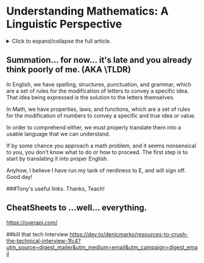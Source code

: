 # Understanding Mathematics: A Linguistic Perspective
<details>
  <summary>Click to expand/collapse the full article.</summary>
 
 ## Introduction

For those struggling with math, here is something I learned in a philosophy class.

Math has nothing to do with numbers. 
Math is a language. 
More precisely, it is a language of logic.
It uses numbers as its alphabet.
It has rules and laws.
All of those rules your teachers spent years trying to instill in you—that is the grammar.

When you took English and Composition, you learned how to write a sentence and why you use certain marks, structures, etc., in that sentence. As you write a sentence, each word and punctuation you key in, and the order of the words, their definitions, and type all have meaning.

When combined, that meaning leads to the next piece. As you complete a sentence, you complete a thought. That thought either adds to the previous thought or concludes the line of thinking. Each sentence you write or speak, you are either adding to the equation or solving it.

Look at what I just did… do you see it?

- Why is there a comma after the word “sentence”?
- Period after the word “piece”?
- Why are the question marks inside the quotations?
- Were those quotations actually necessary?
- Did I use the correct homophone?
- Why is the first letter of each sentence capitalized?

Almost all of you can most likely not only read but check the laws of writing, as you do read and write. You do this with such fluidity that it is almost completely done without conscientious effort. You use the laws because you are completely inundated and immersed with them daily.

Unfortunately, we do not write or speak numerically. Therefore, it is a rarely used language. Its rules seem foreign and unwieldy. They, however, have logical reasons and can be shown to be true.

When we see a math problem, we have to solve a multitude of problems before we can even begin to work on the structure or figure out exactly what it is asking. This, in itself, can feel daunting. In other words, the hardest part of math is translating it into a language that your brain is accustomed to reading.

Here is a grammatical example:

The Order of Operations: P.lease E.xcuse M.y D.ear A.unt S.ally. AKA parentheses, exponent, multiplication, division, addition, subtraction

How in the world did they come up with that? Who decided Parentheses first? Without a thought, it appears asinine and arbitrary, right? It truly isn’t. Who decided the order of operations, anyhow? 

Was it some nerd, sick of all the bullies of their childhood? So, diabolical that (s)he decided the best revenge was making their children cry, and the bullies themselves left with thoughts of inadiquacy?

While quite entertaining and seemingly just crazy enough to be true. it is not. 

The true answer: NOBODY DID!  I know that it sure feels like someone HAD to invent it, it is just too evil to be a miraculous coincidence!!!

well, it definately wan't miraculous conception, either. So, who, or what invented it? well, to be honest, (for us english speakers) the  English language did it. Spoken language, not just english but in every language , chose that order. Whaaaaat? No way! Dead serious. The order of operations is done in that order because, when the equation is translated into spoken language, the sentence structure tells you what to do first.

Lost? Confused? Don’t worry, you are not alone. Most people cannot affectively literate mathematical equations as English. This is the root cause of most people's mathematical struggles. 

Disbelief? Do you feel the need to put your boots on, because "it" is getting deep? how about now?

Let’s work through an example.

Read this problem out loud:

8 + 20 ÷ 5 * 4 = _____

Honest assesment, go ahead an calculate the answer on paper. Got it? Stop peaking! Cheater Cheater, Pumpkin Eater!

So, now that you've done the maths! lets go over it.

Read it out loud again...

Now, that we know what it is asking for we should apply our grammar rule and compute. first we work through PEDMAS, and then go left to right, correct? 

how did you rear that problem? be honest. A lot of people will erroneously go to the division, then multiply, then calculate left to right.

If you read it that way: "eight + twenty ÷ five * four," right? You applied PEDMAS: and got, 8 + 5 * 4 = 8 + 20 = 28, right? 

if that was you, you translated that sentence wrong. 'You are the weakest link! Goodbye!' 

some other people would have completely forgot about PEDMAS and went left to right, those people came up with  28 ÷ 5 * 4 = 5.6 * 4 = 22.4. 

Nope, that isn’t right, either. I was also wrong, these people are the weakest link! Yowzer!

This math problem, when properly translated into English reads: 

## “The sum of 8 and 20 divided by the 5th multiple of 4.”

is that evcen English? yup, good old proper English.  I bet you are having more strange thoughts right about now: 'that makes no sense at all, there aren’t any parentheses!' Turns out they aren't needed. BS? or no BS?

No BS. It does not need parenthases because you misread what ÷ truly was saying. Huuuuh? Don't feel bad, it's a very common mistake. So, what went wrong?

you forgot one small itty bitty bit. Anytime you see: ÷, /, or ⟌, what are you dealing with? A fraction. 

keep cringing, I'll wait. I understand, fractions are evil and are always messing with people.

Rewrite it:

8 + 20 ÷ 5 * 4  =  8 + 20 ⟌ 5 * 4 

 Do you see it yet? it's okay if youi don't. On a PC screen, the long division symbol doesn't quite cover everything undernieth it.

How about...if you read it out loud: "8 + 20 OVER 5 * 4?"  

How about if, i were to express it as a fraction?

$$\frac{8 + 20}{5 * 4}$$ =  $$\frac{20}{28}$$ = $$\frac{7 * 4}{5 * 4}$$ = $$\frac{7}{5}$$ ==  1.4  =  1 remainder 2  = One & two-fifths 


there it is, the correct answer is:
$$\frac{7}{5}$$

let's take this problem one step further. As you read that multitude of numbers and fractions above, what exactly are they?

they lokk different but have the same value, same meaning. Is there a parallel to that in a spoken language?

Why yes, there is. You are reading a line of Synonyms, well mostly. In spoken language, a Synonym is defined as a word that has the same or nearly the same meaning as another word.

In math, a language of logic, there are no “nearly the same”—it is either True or False.

Let’s continue our exploration of PEDMAS and our language skills: compound words: here is one of my favorites:


## Antidisestablishmentarianism.


I absolutely love that word. I have only had the opportunity to use it verbally, maybe twice in my lifetime, which is why it is so wonderful.

It is long and convoluted, yet if you read the word correctly, you will see that the only operative part you need to know is “establishment” and everything else just falls into understanding.

Wait? What? Yeah, if you know the root and the definitions of its modifiers, you can easily define the word.

Anti- = against

dis- = against

establishment = the implementation and establishment of a national religion. 

-arian = someone who practices 

-ism = social practice, action, or norm

A side note and fun fact: being “Antidis-” something means you are “against being against” something. In other words, you are for or pro- it. 

Proestamlismentarianism = antidisestablishmentarianism. 

W00t, you just verbalized why a double negative, in math and English, creates a positive. Double word score! Hell yeah!

Excuse me while I put away my inner-nerd… and continue our pleasant math discussion. Well, F***. I know what you are thinking: “Oxymoronic, much?” Pssh, you just hush!

Moving right along, footloose and fancy-free… 

So, all together, Antidisestablishmentarianism is someone or some group of people who are against the removal of the social practice providing for a national, state-imposed, state-enforced religion. This means you are pro-theocracy.

Okay, that is all fine and dandy, but what does that have to do with arithmetic?

Quite simply, Anti... (you get it) is a compound word, an operative word, that is being modified by other parameters.

In the language of Math, the same thing is happening with parentheses and exponents.

## Mathmatically speaking, it is written Anti-[(-dis-)+{establishment}+(-arian)]-ism

Let's look at this expression: 1[1(1{x} + 0)1]^1/1 

(Note: a fractional exponent = a fraction. So, x^1/1 = x ÷ 1 and  x^1/2 = 1/(x^2^) = "1 over x squared" )

Okay, WTF is all of that about? The answer = x, where x can be any number you assign to it. Did you just roll your eyes at the pc screen? seriously? quit lying!

No matter what number you assign to the value of x, it will always return the same value of x.

How does that work, exactly? It’s because 1 is a null modifier. it's the mathmatical equivilant of a child arguing with their father about being denied candy, or told it is bedtime.  seriously, kid? has that shit EVER workd out for you? ever? yet, here we are. 

Now, here is the most crucial part, every number can be expressed as 1[1(1{x} + 0)1]^1/1. The parentheses represent the “root” word being modified ('establishment'.) 

Everything else is what is being done to that word, change the definition of the word/number as a whole.

If you don’t see the modifier written out or expressed, then that modifier's value is = 1. Furthermore, even if it isn't expressed in writeing, it is still there and has to be taken in account.

As this sections title suggests, if we wrote out our favorite compound word, mathmaically, it would look like this:

- Anti-[(-dis-)+{establishment}+(-arian)]-ism

If you replace, remove, or change any of those modifiers, you change the definition of the word.:

- 1-[(-1-)+{establishment}+(-arian)]-ism = someone who is for the implementation, and the social normatives, of a state religion. 

- Anti-[(-1-)+{establishment}+(-arian)]-ism = is someone who is against it, and against the social norms. 

- 1-[(-1-)+{establishment}+(-1)]-1  = the act of implementing a national religion. 

All of that is sounds pretty logical and you can see how the modifiers change the definition of the word. Right?

Now, let's apply that very same logic to value for (X).

1x = x = 1x1 = 1(x1)^1/1… ad infinitum... always = x.

So, exactly what does all of this mean? 

If you see parentheses, then everything touching those parentheses, expressed or in the case of 1, not expressed, are modifiers of the value within the parentheses.

Together, all of the modifiers, create the actual definition of the number you are speaking of. 

If you change, or ignore them, then the works meaning (value) will be changed. 

Do these modifiers have names? yup. In English, a modifer in front of a word is called a “prefix.” The modifier affixed to the rear is called a "suffix." 

For a numerical expression the number in front of the parenthesis is called a “coefficient.”  Okay, so now your probably thinking along the lines of, "oooh, so what it has a name. pbpbpbpbpbpt!"

I know, I get excited about some really odd things. Calculus is fun, there I said it, I enjoy a good derivation or integral more than I should. Bite me!

## Ah, a bear in its natural habitat: a Studebaker named "coefficient." 

Inconcievible! You keep saying that word. I don't think it means, what you think it means.

 NO MORE RHYMING AND I MEAN IT! 

Simply put coefficient expresses the multitude of the value inside the parentheses. 

1(x) means there is only one (x), where 999(x) means there are 999 of them all added together. Be glad it is there too, how'd you like to add a number together by hand, 999 times? Not so bad, when x=1, but imagine writing out: 1,421,667 + 1,421,667 + 1,421,667......996 more times? blah.

On the back side of the (), is the sufffix, an exponent. The exponent expresses the multiplicity, or how many times (x), is multiplied by and compounded upon itself.

</details>

## Summation... for now... it's late and you already think poorly of me. (AKA \TLDR)


In English, we have spelling, structures, punctuation, and grammar, which are a set of rules for the modification of letters to convey a specific idea. That idea being expressed is the solution to the letters themselves.

In Math, we have properties, laws, and functions, which are a set of rules for the modification of numbers to convey a specific and true idea or value.

In order to comprehend either, we must properly translate them into a usable language that we can understand.

If by some chance you approach a math problem, and it seems nonsensical to you, you don’t know what to do or how to proceed. The first step is to start by translating it into proper English.

Anyhow, I believe I have run my tank of nerdiness to E, and will sign off. Good day!

###Tony's useful links. Thanks, Teach!

## CheatSheets to ...well... everything. 
https://overapi.com/

##kill that tech Interview
https://dev.to/denicmarko/resources-to-crush-the-technical-interview-1fc4?utm_source=digest_mailer&utm_medium=email&utm_campaign=digest_email

